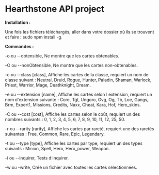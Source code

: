 # Hearthstone API project 

**Installation :**

Une fois les fichiers téléchargés, aller dans votre dossier où ils se trouvent et faire : sudo npm install -g.

**Commandes :**

  -o ou --obtensible, Ne montre que les cartes obtenables.
	
  -O ou --nonObtensible, Ne montre que les cartes non-obtenables.
	
  -c ou --class [class], Affiche les cartes de la classe, requiert un nom de classe suivant : Neutral, Druid, Rogue, Hunter,  Paladin, Shaman, Warlock, Priest, Warrior, Mage, Deathknight, Dream.
	
  -e ou --extension [name], Affiche les cartes selon l extension, requiert un nom d'extension suivante : Core, Tgt, Ungoro,  Gvg, Og, Tb, Loe, Gangs, Brm, Expert1, Missions, Credits, Naxx, Cheat, Kara, Hof, Hero_skins.
	
  -C ou --cost [cost], Affiche les cartes selon le coût, requiert un des nombres suivants : 0, 1, 2, 3, 4, 5, 6, 7, 8, 9, 10, 
	11, 12, 25, 50.
	
  -r ou --rarity [rarity], Affiche les cartes par rareté, requiert une des raretés suivantes : Free, Common, Rare, Epic, 
	Legendary.
	
  -t ou --type [type], Affiche les cartes par type, requiert un des types suivants : Minion, Spell, Hero, Hero_power, Weapon.
	
  -i ou --inquirer, Tests d inquirer.
	
  -w ou -write, Créé un fichier avec toutes les cartes sélectionnées.


